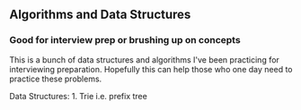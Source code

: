 ## Algorithms and Data Structures
### Good for interview prep or brushing up on concepts
This is a bunch of data structures and algorithms I've been practicing for interviewing preparation. Hopefully this can help those who one day need to practice these problems.

Data Structures:
	1. Trie i.e. prefix tree